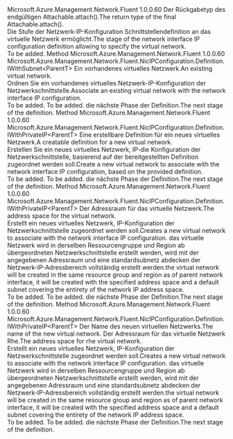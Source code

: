 <Type Name="IWithNetwork&lt;ParentT&gt;" FullName="Microsoft.Azure.Management.Network.Fluent.NicIPConfiguration.Definition.IWithNetwork&lt;ParentT&gt;">
  <TypeSignature Language="C#" Value="public interface IWithNetwork&lt;ParentT&gt;" />
  <TypeSignature Language="ILAsm" Value=".class public interface auto ansi abstract IWithNetwork`1&lt;ParentT&gt;" />
  <TypeSignature Language="DocId" Value="T:Microsoft.Azure.Management.Network.Fluent.NicIPConfiguration.Definition.IWithNetwork`1" />
  <TypeSignature Language="VB.NET" Value="Public Interface IWithNetwork(Of ParentT)" />
  <TypeSignature Language="F#" Value="type IWithNetwork&lt;'ParentT&gt; = interface" />
  <AssemblyInfo>
    <AssemblyName>Microsoft.Azure.Management.Network.Fluent</AssemblyName>
    <AssemblyVersion>1.0.0.60</AssemblyVersion>
  </AssemblyInfo>
  <TypeParameters>
    <TypeParameter Name="ParentT" />
  </TypeParameters>
  <Interfaces />
  <Docs>
    <typeparam name="ParentT"><span data-ttu-id="2f9ce-101">Der Rückgabetyp des endgültigen Attachable.attach().</span><span class="sxs-lookup"><span data-stu-id="2f9ce-101">The return type of the final  Attachable.attach().</span></span></typeparam>
    <summary>
            <span data-ttu-id="2f9ce-102">Die Stufe der Netzwerk-IP-Konfiguration Schnittstellendefinition an das virtuelle Netzwerk ermöglicht.</span><span class="sxs-lookup"><span data-stu-id="2f9ce-102">The stage of the network interface IP configuration definition allowing to specify the virtual network.</span></span>
            </summary>
    <remarks>To be added.</remarks>
  </Docs>
  <Members>
    <Member MemberName="WithExistingNetwork">
      <MemberSignature Language="C#" Value="public Microsoft.Azure.Management.Network.Fluent.NicIPConfiguration.Definition.IWithSubnet&lt;ParentT&gt; WithExistingNetwork (Microsoft.Azure.Management.Network.Fluent.INetwork network);" />
      <MemberSignature Language="ILAsm" Value=".method public hidebysig newslot virtual instance class Microsoft.Azure.Management.Network.Fluent.NicIPConfiguration.Definition.IWithSubnet`1&lt;!ParentT&gt; WithExistingNetwork(class Microsoft.Azure.Management.Network.Fluent.INetwork network) cil managed" />
      <MemberSignature Language="DocId" Value="M:Microsoft.Azure.Management.Network.Fluent.NicIPConfiguration.Definition.IWithNetwork`1.WithExistingNetwork(Microsoft.Azure.Management.Network.Fluent.INetwork)" />
      <MemberSignature Language="VB.NET" Value="Public Function WithExistingNetwork (network As INetwork) As IWithSubnet(Of ParentT)" />
      <MemberSignature Language="F#" Value="abstract member WithExistingNetwork : Microsoft.Azure.Management.Network.Fluent.INetwork -&gt; Microsoft.Azure.Management.Network.Fluent.NicIPConfiguration.Definition.IWithSubnet&lt;'ParentT&gt;" Usage="iWithNetwork.WithExistingNetwork network" />
      <MemberType>Method</MemberType>
      <AssemblyInfo>
        <AssemblyName>Microsoft.Azure.Management.Network.Fluent</AssemblyName>
        <AssemblyVersion>1.0.0.60</AssemblyVersion>
      </AssemblyInfo>
      <ReturnValue>
        <ReturnType>Microsoft.Azure.Management.Network.Fluent.NicIPConfiguration.Definition.IWithSubnet&lt;ParentT&gt;</ReturnType>
      </ReturnValue>
      <Parameters>
        <Parameter Name="network" Type="Microsoft.Azure.Management.Network.Fluent.INetwork" />
      </Parameters>
      <Docs>
        <param name="network"><span data-ttu-id="2f9ce-103">Ein vorhandenes virtuelles Netzwerk.</span><span class="sxs-lookup"><span data-stu-id="2f9ce-103">An existing virtual network.</span></span></param>
        <summary>
            <span data-ttu-id="2f9ce-104">Ordnen Sie ein vorhandenes virtuelles Netzwerk-IP-Konfiguration der Netzwerkschnittstelle.</span><span class="sxs-lookup"><span data-stu-id="2f9ce-104">Associate an existing virtual network with the network interface IP configuration.</span></span>
            </summary>
        <returns>To be added.</returns>
        <remarks>To be added.</remarks>
        <return><span data-ttu-id="2f9ce-105">die nächste Phase der Definition.</span><span class="sxs-lookup"><span data-stu-id="2f9ce-105">The next stage of the definition.</span></span></return>
      </Docs>
    </Member>
    <Member MemberName="WithNewNetwork">
      <MemberSignature Language="C#" Value="public Microsoft.Azure.Management.Network.Fluent.NicIPConfiguration.Definition.IWithPrivateIP&lt;ParentT&gt; WithNewNetwork (Microsoft.Azure.Management.ResourceManager.Fluent.Core.ResourceActions.ICreatable&lt;Microsoft.Azure.Management.Network.Fluent.INetwork&gt; creatable);" />
      <MemberSignature Language="ILAsm" Value=".method public hidebysig newslot virtual instance class Microsoft.Azure.Management.Network.Fluent.NicIPConfiguration.Definition.IWithPrivateIP`1&lt;!ParentT&gt; WithNewNetwork(class Microsoft.Azure.Management.ResourceManager.Fluent.Core.ResourceActions.ICreatable`1&lt;class Microsoft.Azure.Management.Network.Fluent.INetwork&gt; creatable) cil managed" />
      <MemberSignature Language="DocId" Value="M:Microsoft.Azure.Management.Network.Fluent.NicIPConfiguration.Definition.IWithNetwork`1.WithNewNetwork(Microsoft.Azure.Management.ResourceManager.Fluent.Core.ResourceActions.ICreatable{Microsoft.Azure.Management.Network.Fluent.INetwork})" />
      <MemberSignature Language="VB.NET" Value="Public Function WithNewNetwork (creatable As ICreatable(Of INetwork)) As IWithPrivateIP(Of ParentT)" />
      <MemberSignature Language="F#" Value="abstract member WithNewNetwork : Microsoft.Azure.Management.ResourceManager.Fluent.Core.ResourceActions.ICreatable&lt;Microsoft.Azure.Management.Network.Fluent.INetwork&gt; -&gt; Microsoft.Azure.Management.Network.Fluent.NicIPConfiguration.Definition.IWithPrivateIP&lt;'ParentT&gt;" Usage="iWithNetwork.WithNewNetwork creatable" />
      <MemberType>Method</MemberType>
      <AssemblyInfo>
        <AssemblyName>Microsoft.Azure.Management.Network.Fluent</AssemblyName>
        <AssemblyVersion>1.0.0.60</AssemblyVersion>
      </AssemblyInfo>
      <ReturnValue>
        <ReturnType>Microsoft.Azure.Management.Network.Fluent.NicIPConfiguration.Definition.IWithPrivateIP&lt;ParentT&gt;</ReturnType>
      </ReturnValue>
      <Parameters>
        <Parameter Name="creatable" Type="Microsoft.Azure.Management.ResourceManager.Fluent.Core.ResourceActions.ICreatable&lt;Microsoft.Azure.Management.Network.Fluent.INetwork&gt;" />
      </Parameters>
      <Docs>
        <param name="creatable"><span data-ttu-id="2f9ce-106">Eine erstellbare Definition für ein neues virtuelles Netzwerk.</span><span class="sxs-lookup"><span data-stu-id="2f9ce-106">A creatable definition for a new virtual network.</span></span></param>
        <summary>
            <span data-ttu-id="2f9ce-107">Erstellen Sie ein neues virtuelles Netzwerk, IP-die Konfiguration der Netzwerkschnittstelle, basierend auf der bereitgestellten Definition zugeordnet werden soll.</span><span class="sxs-lookup"><span data-stu-id="2f9ce-107">Create a new virtual network to associate with the  network interface IP configuration, based on the provided definition.</span></span>
            </summary>
        <returns>To be added.</returns>
        <remarks>To be added.</remarks>
        <return><span data-ttu-id="2f9ce-108">die nächste Phase der Definition.</span><span class="sxs-lookup"><span data-stu-id="2f9ce-108">The next stage of the definition.</span></span></return>
      </Docs>
    </Member>
    <Member MemberName="WithNewNetwork">
      <MemberSignature Language="C#" Value="public Microsoft.Azure.Management.Network.Fluent.NicIPConfiguration.Definition.IWithPrivateIP&lt;ParentT&gt; WithNewNetwork (string addressSpace);" />
      <MemberSignature Language="ILAsm" Value=".method public hidebysig newslot virtual instance class Microsoft.Azure.Management.Network.Fluent.NicIPConfiguration.Definition.IWithPrivateIP`1&lt;!ParentT&gt; WithNewNetwork(string addressSpace) cil managed" />
      <MemberSignature Language="DocId" Value="M:Microsoft.Azure.Management.Network.Fluent.NicIPConfiguration.Definition.IWithNetwork`1.WithNewNetwork(System.String)" />
      <MemberSignature Language="VB.NET" Value="Public Function WithNewNetwork (addressSpace As String) As IWithPrivateIP(Of ParentT)" />
      <MemberSignature Language="F#" Value="abstract member WithNewNetwork : string -&gt; Microsoft.Azure.Management.Network.Fluent.NicIPConfiguration.Definition.IWithPrivateIP&lt;'ParentT&gt;" Usage="iWithNetwork.WithNewNetwork addressSpace" />
      <MemberType>Method</MemberType>
      <AssemblyInfo>
        <AssemblyName>Microsoft.Azure.Management.Network.Fluent</AssemblyName>
        <AssemblyVersion>1.0.0.60</AssemblyVersion>
      </AssemblyInfo>
      <ReturnValue>
        <ReturnType>Microsoft.Azure.Management.Network.Fluent.NicIPConfiguration.Definition.IWithPrivateIP&lt;ParentT&gt;</ReturnType>
      </ReturnValue>
      <Parameters>
        <Parameter Name="addressSpace" Type="System.String" />
      </Parameters>
      <Docs>
        <param name="addressSpace"><span data-ttu-id="2f9ce-109">Der Adressraum für das virtuelle Netzwerk.</span><span class="sxs-lookup"><span data-stu-id="2f9ce-109">The address space for the virtual network.</span></span></param>
        <summary>
            <span data-ttu-id="2f9ce-110">Erstellt ein neues virtuelles Netzwerk, IP-Konfiguration der Netzwerkschnittstelle zugeordnet werden soll.</span><span class="sxs-lookup"><span data-stu-id="2f9ce-110">Creates a new virtual network to associate with the network interface IP configuration.</span></span>
            <span data-ttu-id="2f9ce-111">das virtuelle Netzwerk wird in derselben Ressourcengruppe und Region ab übergeordneten Netzwerkschnittstelle erstellt werden, wird mit der angegebenen Adressraum und eine standardsubnetz abdecken der Netzwerk-IP-Adressbereich vollständig erstellt werden.</span><span class="sxs-lookup"><span data-stu-id="2f9ce-111">the virtual network will be created in the same resource group and region as of parent network interface, it will be created with the specified address space and a default subnet covering the entirety of the network IP address space.</span></span>
            </summary>
        <returns>To be added.</returns>
        <remarks>To be added.</remarks>
        <return><span data-ttu-id="2f9ce-112">die nächste Phase der Definition.</span><span class="sxs-lookup"><span data-stu-id="2f9ce-112">The next stage of the definition.</span></span></return>
      </Docs>
    </Member>
    <Member MemberName="WithNewNetwork">
      <MemberSignature Language="C#" Value="public Microsoft.Azure.Management.Network.Fluent.NicIPConfiguration.Definition.IWithPrivateIP&lt;ParentT&gt; WithNewNetwork (string name, string addressSpace);" />
      <MemberSignature Language="ILAsm" Value=".method public hidebysig newslot virtual instance class Microsoft.Azure.Management.Network.Fluent.NicIPConfiguration.Definition.IWithPrivateIP`1&lt;!ParentT&gt; WithNewNetwork(string name, string addressSpace) cil managed" />
      <MemberSignature Language="DocId" Value="M:Microsoft.Azure.Management.Network.Fluent.NicIPConfiguration.Definition.IWithNetwork`1.WithNewNetwork(System.String,System.String)" />
      <MemberSignature Language="VB.NET" Value="Public Function WithNewNetwork (name As String, addressSpace As String) As IWithPrivateIP(Of ParentT)" />
      <MemberSignature Language="F#" Value="abstract member WithNewNetwork : string * string -&gt; Microsoft.Azure.Management.Network.Fluent.NicIPConfiguration.Definition.IWithPrivateIP&lt;'ParentT&gt;" Usage="iWithNetwork.WithNewNetwork (name, addressSpace)" />
      <MemberType>Method</MemberType>
      <AssemblyInfo>
        <AssemblyName>Microsoft.Azure.Management.Network.Fluent</AssemblyName>
        <AssemblyVersion>1.0.0.60</AssemblyVersion>
      </AssemblyInfo>
      <ReturnValue>
        <ReturnType>Microsoft.Azure.Management.Network.Fluent.NicIPConfiguration.Definition.IWithPrivateIP&lt;ParentT&gt;</ReturnType>
      </ReturnValue>
      <Parameters>
        <Parameter Name="name" Type="System.String" />
        <Parameter Name="addressSpace" Type="System.String" />
      </Parameters>
      <Docs>
        <param name="name"><span data-ttu-id="2f9ce-113">Der Name des neuen virtuellen Netzwerks.</span><span class="sxs-lookup"><span data-stu-id="2f9ce-113">The name of the new virtual network.</span></span></param>
        <param name="addressSpace"><span data-ttu-id="2f9ce-114">Der Adressraum für das virtuelle Netzwerk Rhe.</span><span class="sxs-lookup"><span data-stu-id="2f9ce-114">The address space for rhe virtual network.</span></span></param>
        <summary>
            <span data-ttu-id="2f9ce-115">Erstellt ein neues virtuelles Netzwerk, IP-Konfiguration der Netzwerkschnittstelle zugeordnet werden soll.</span><span class="sxs-lookup"><span data-stu-id="2f9ce-115">Creates a new virtual network to associate with the network interface IP configuration.</span></span>
            <span data-ttu-id="2f9ce-116">das virtuelle Netzwerk wird in derselben Ressourcengruppe und Region ab übergeordneten Netzwerkschnittstelle erstellt werden, wird mit der angegebenen Adressraum und eine standardsubnetz abdecken der Netzwerk-IP-Adressbereich vollständig erstellt werden.</span><span class="sxs-lookup"><span data-stu-id="2f9ce-116">the virtual network will be created in the same resource group and region as of parent network interface, it will be created with the specified address space and a default subnet covering the entirety of the network IP address space.</span></span>
            </summary>
        <returns>To be added.</returns>
        <remarks>To be added.</remarks>
        <return><span data-ttu-id="2f9ce-117">die nächste Phase der Definition.</span><span class="sxs-lookup"><span data-stu-id="2f9ce-117">The next stage of the definition.</span></span></return>
      </Docs>
    </Member>
  </Members>
</Type>
